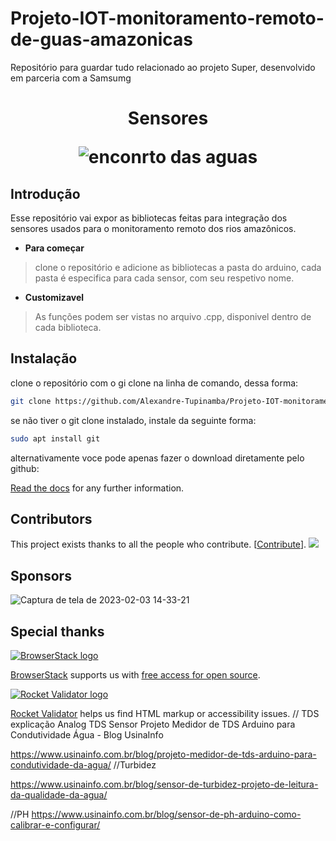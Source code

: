 # Projeto-IOT-monitoramento-remoto-de-guas-amazonicas
Repositório para guardar tudo relacionado ao projeto Super, desenvolvido em parceria com a Samsumg

<h1 align="center">
  <p align="center">Sensores</p>
  
  
  ![enconrto das aguas](https://user-images.githubusercontent.com/60014649/210668586-2bff9f8c-621c-4706-93ef-8e196d92e870.jpg)

</h1>


## Introdução

Esse repositório vai expor as bibliotecas feitas para integração dos sensores usados para o monitoramento remoto dos rios amazônicos.


- **Para começar**

> clone o repositório e adicione as bibliotecas a pasta do arduino, cada pasta é especifica para cada sensor, com seu respetivo nome.
> 
- **Customizavel**

> As funções podem ser vistas no arquivo .cpp, disponivel dentro de cada biblioteca.

## Instalação

clone o repositório com o gi clone na linha de comando, dessa forma:
```bash
git clone https://github.com/Alexandre-Tupinamba/Projeto-IOT-monitoramento-remoto-de-guas-amazonicas.git
```

se não tiver o git clone instalado, instale da seguinte forma:
```bash
sudo apt install git
```

alternativamente voce pode apenas fazer o download diretamente pelo github:



[Read the docs](https://docusaurus.io/docs/installation) for any further information.


## Contributors

This project exists thanks to all the people who contribute. [[Contribute](CONTRIBUTING.md)]. <a href="https://github.com/facebook/docusaurus/graphs/contributors"><img src="https://opencollective.com/Docusaurus/contributors.svg?width=890&button=false" /></a>


## Sponsors

![Captura de tela de 2023-02-03 14-33-21](https://user-images.githubusercontent.com/60014649/216680764-42e60121-55ed-4081-83ab-551321131ab0.png)



## Special thanks

[![BrowserStack logo](./admin/img/browserstack-logo.png)](http://www.browserstack.com/)

[BrowserStack](http://www.browserstack.com/) supports us with [free access for open source](https://www.browserstack.com/open-source).

[![Rocket Validator logo](./admin/img/rocketvalidator-logo.png)](https://rocketvalidator.com/)

[Rocket Validator](https://rocketvalidator.com/) helps us find HTML markup or accessibility issues.
// TDS explicação
Analog TDS Sensor 
Projeto Medidor de TDS Arduino para Condutividade Água - Blog UsinaInfo

https://www.usinainfo.com.br/blog/projeto-medidor-de-tds-arduino-para-condutividade-da-agua/
//Turbidez

https://www.usinainfo.com.br/blog/sensor-de-turbidez-projeto-de-leitura-da-qualidade-da-agua/

//PH
https://www.usinainfo.com.br/blog/sensor-de-ph-arduino-como-calibrar-e-configurar/


